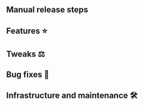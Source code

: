 ## Manual release steps



## Features ⭐



## Tweaks ⚖️



## Bug fixes 🐛



## Infrastructure and maintenance 🛠️



<!--

# Instructions

Name this PR `Release <year>-<week number>` (e.g. `Release 2023-50`). See https://www.calendar-365.com/week-number.html for the current week number.

Release process documentation: https://beyond-essential.slab.com/posts/release-process-j4ersmrg

# Example entries

- RN-977: Allow downloading the generated QR code in Meditrak App
- (no issue) #4695

-->
